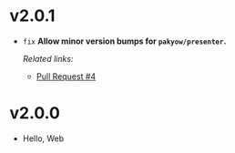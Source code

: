 # v2.0.1

  * `fix` **Allow minor version bumps for `pakyow/presenter`.**

    *Related links:*
    - [Pull Request #4][pr-4]

[pr-4]: https://github.com/pakyow/markdown/pull/4

# v2.0.0

  * Hello, Web
